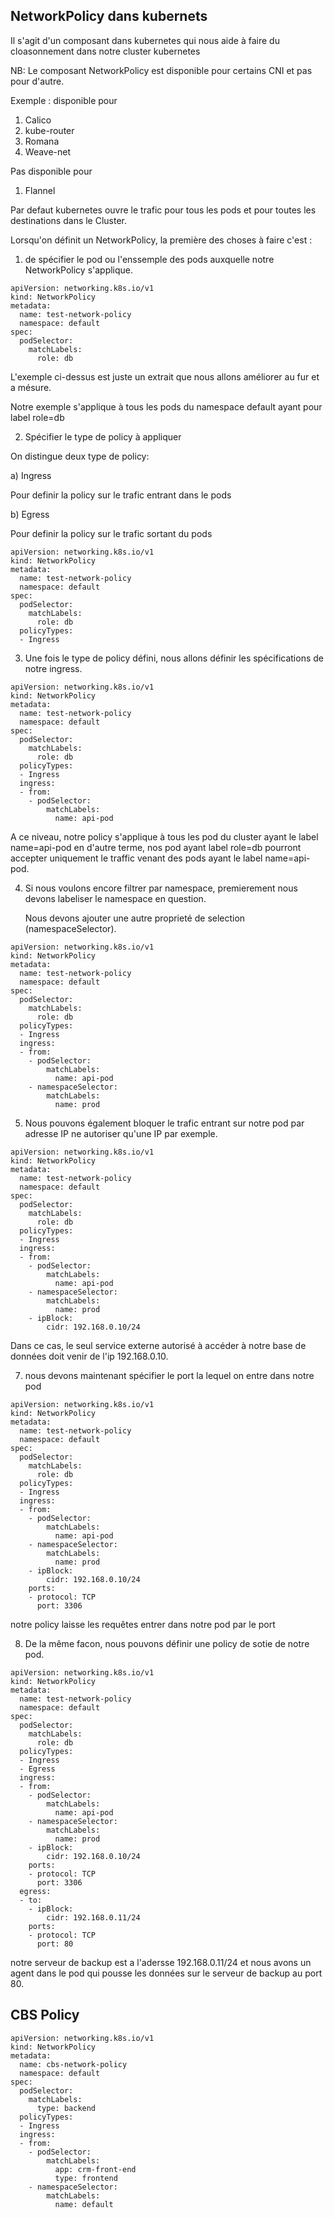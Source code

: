 ## NetworkPolicy dans kubernets

Il s'agit d'un composant dans kubernetes qui nous aide à faire du cloasonnement dans notre cluster kubernetes

NB: Le composant NetworkPolicy est disponible pour certains CNI et pas pour d'autre.

Exemple : disponible pour 

1. Calico
2. kube-router
3. Romana
4. Weave-net

Pas disponible pour

1. Flannel


Par defaut kubernetes ouvre le trafic pour tous les pods et pour toutes les destinations dans le Cluster.

Lorsqu'on définit un NetworkPolicy, la première des choses à faire c'est :

1. de spécifier le pod ou l'enssemple des pods auxquelle notre NetworkPolicy s'applique.

```
apiVersion: networking.k8s.io/v1
kind: NetworkPolicy
metadata:
  name: test-network-policy
  namespace: default
spec:
  podSelector:
    matchLabels:
      role: db
```

L'exemple ci-dessus est juste un extrait que nous allons améliorer au fur et a mésure.

Notre exemple s'applique à tous les pods du namespace default ayant pour label role=db

2. Spécifier le type de policy à appliquer

On distingue deux type de policy:

a) Ingress

   Pour definir la policy sur le trafic entrant dans le pods   

b) Egress

   Pour definir la policy sur le trafic sortant du pods

```
apiVersion: networking.k8s.io/v1
kind: NetworkPolicy
metadata:
  name: test-network-policy
  namespace: default
spec:
  podSelector:
    matchLabels:
      role: db
  policyTypes:
  - Ingress
```

3. Une fois le type de policy défini, nous allons définir les spécifications de notre ingress.

```
apiVersion: networking.k8s.io/v1
kind: NetworkPolicy
metadata:
  name: test-network-policy
  namespace: default
spec:
  podSelector:
    matchLabels:
      role: db
  policyTypes:
  - Ingress
  ingress:
  - from:
    - podSelector:
        matchLabels:
          name: api-pod
```

A ce niveau, notre policy s'applique à tous les pod du cluster ayant le label name=api-pod en d'autre terme, nos pod ayant  label role=db pourront accepter uniquement le traffic venant des pods ayant le label name=api-pod.

4. Si nous voulons encore filtrer par namespace, premierement nous devons labeliser le namespace en question.

   Nous devons ajouter une autre proprieté de selection (namespaceSelector).

```
apiVersion: networking.k8s.io/v1
kind: NetworkPolicy
metadata:
  name: test-network-policy
  namespace: default
spec:
  podSelector:
    matchLabels:
      role: db
  policyTypes:
  - Ingress
  ingress:
  - from:
    - podSelector:
        matchLabels:
          name: api-pod
    - namespaceSelector:
        matchLabels:
          name: prod   
```

5. Nous pouvons également bloquer le trafic entrant sur notre pod par adresse IP ne autoriser qu'une IP par exemple.

```
apiVersion: networking.k8s.io/v1
kind: NetworkPolicy
metadata:
  name: test-network-policy
  namespace: default
spec:
  podSelector:
    matchLabels:
      role: db
  policyTypes:
  - Ingress
  ingress:
  - from:
    - podSelector:
        matchLabels:
          name: api-pod
    - namespaceSelector:
        matchLabels:
          name: prod  
    - ipBlock:
        cidr: 192.168.0.10/24 
```

Dans ce cas, le seul service externe autorisé à accéder à notre base de données doit venir de l'ip 192.168.0.10.

7. nous devons maintenant spécifier le port la lequel on entre dans notre pod

```
apiVersion: networking.k8s.io/v1
kind: NetworkPolicy
metadata:
  name: test-network-policy
  namespace: default
spec:
  podSelector:
    matchLabels:
      role: db
  policyTypes:
  - Ingress
  ingress:
  - from:
    - podSelector:
        matchLabels:
          name: api-pod
    - namespaceSelector:
        matchLabels:
          name: prod  
    - ipBlock:
        cidr: 192.168.0.10/24 
    ports:
    - protocol: TCP
      port: 3306
```

notre policy laisse les requêtes entrer dans notre pod par le port 

8. De la même facon, nous pouvons définir une policy de sotie de notre pod.

```
apiVersion: networking.k8s.io/v1
kind: NetworkPolicy
metadata:
  name: test-network-policy
  namespace: default
spec:
  podSelector:
    matchLabels:
      role: db
  policyTypes:
  - Ingress
  - Egress
  ingress:
  - from:
    - podSelector:
        matchLabels:
          name: api-pod
    - namespaceSelector:
        matchLabels:
          name: prod  
    - ipBlock:
        cidr: 192.168.0.10/24 
    ports:
    - protocol: TCP
      port: 3306
  egress:
  - to:
    - ipBlock:
        cidr: 192.168.0.11/24 
    ports:
    - protocol: TCP
      port: 80
```

notre serveur de backup est a l'adersse 192.168.0.11/24  et nous avons un agent dans le pod qui pousse les données sur le serveur de backup au port 80.

## CBS Policy

```
apiVersion: networking.k8s.io/v1
kind: NetworkPolicy
metadata:
  name: cbs-network-policy
  namespace: default
spec:
  podSelector:
    matchLabels:
      type: backend
  policyTypes:
  - Ingress
  ingress:
  - from:
    - podSelector:
        matchLabels:
          app: crm-front-end
          type: frontend
    - namespaceSelector:
        matchLabels:
          name: default   
```